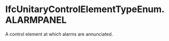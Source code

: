 IfcUnitaryControlElementTypeEnum.ALARMPANEL
===========================================
A control element at which alarms are annunciated.



